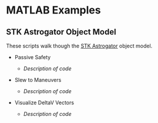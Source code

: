 # MATLAB Examples

## STK Astrogator Object Model

These scripts walk though the [STK Astrogator](https://help.agi.com/stk/index.htm#astrogator.htm) object model.

- Passive Safety
    - *Description of code*

- Slew to Maneuvers
    - *Description of code*

- Visualize DeltaV Vectors
    - *Description of code*
    
<!--### Add the name of your File and a brief description to this list ### -->
<!-- ### Keep the * around your description so it is italicized * ### -->
